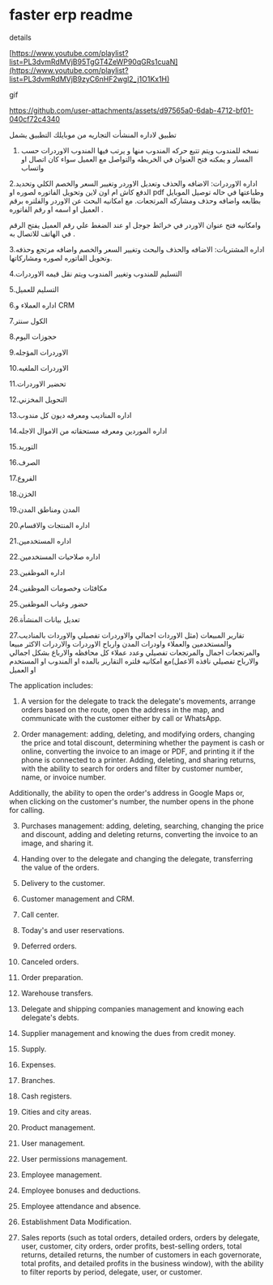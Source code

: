 # faster erp readme

details

[https://www.youtube.com/playlist?list=PL3dvmRdMVjB95TgGT4ZeWP90qGRs1cuaN](https://www.youtube.com/playlist?list=PL3dvmRdMVjB9zyC6nHF2wgl2_j1O1Kx1H)

gif





https://github.com/user-attachments/assets/d97565a0-6dab-4712-bf01-040cf72c4340







تطبيق لاداره المنشأت التجاريه من موبايلك 
التطبيق يشمل 
1. نسخه للمندوب ويتم تتبع حركه المندوب منها و يرتب فيها المندوب الاوردرات حسب المسار و يمكنه فتح العنوان في الخريطه والتواصل مع العميل سواء كان اتصال او واتساب

2.اداره الاوردرات: الاضافه والحذف وتعديل الاوردر  وتغيير السعر والخصم الكلي وتحديد الدفع كاش ام اون لاين وتحويل الفاتوره لصوره او pdf وطباعتها في حاله توصيل الموبايل بطابعه 
واضافه وحذف ومشاركه المرتجعات.
مع امكانيه البحث عن الاوردر والفلتره برقم العميل او اسمه او رقم الفاتوره .

 وامكانيه فتح عنوان الاوردر في خرائط جوجل او عند الضغط علي رقم العميل يفتح الرقم في الهاتف للاتصال به .
 
3.اداره المشتريات: الاضافه والحذف والبحث وتغيير السعر والخصم واضافه مرتجع وحذفه وتحويل الفاتوره لصوره ومشاركاتها.

4.التسليم للمندوب وتغيير المندوب ويتم نقل قيمه الاوردرات

5.التسليم للعميل 

6.اداره العملاء و CRM

7.الكول سنتر

8.حجوزات اليوم

9.الاوردرات المؤجله

10.الاوردرات الملغيه

11.تحضير الاوردرات
 
12.التحويل المخزني
 
13.اداره المناديب ومعرفه ديون كل مندوب

14.اداره الموردين ومعرفه مستحقاته من الاموال الاجله

15.التوريد 

16.الصرف 
 
17.الفروع 

18.الخزن 

19.المدن ومناطق المدن
 
20.اداره المنتجات والاقسام

21.اداره المستخدمين 

22.اداره صلاحيات المستخدمين 

23.اداره الموظفين

24.مكافئات وخصومات الموظفين

25.حضور وغياب الموظفين

26.تعديل بيانات المنشأة 
 
27.تقارير المبيعات  (مثل الاوردات اجمالي والاوردرات تفصيلي والاوردات بالمناديب والمستخدمين والعملاء واودرات المدن وارباح الاوردرات والاردرات الاكثر مبيعا والمرتجعات اجمال والمرتجعات تفصيلي وعدد عملاء كل محافظه والارباع بشكل اجمالي والارباح تفصيلي نافذه الاعمل)مع امكانيه فلتره التقارير بالمده او المندوب او المستخدم او العميل

The application includes:

1. A version for the delegate to track the delegate's movements, arrange orders based on the route, open the address in the map, and communicate with the customer either by call or WhatsApp.

2. Order management: adding, deleting, and modifying orders, changing the price and total discount, determining whether the payment is cash or online, converting the invoice to an image or PDF, and printing it if the phone is connected to a printer. Adding, deleting, and sharing returns, with the ability to search for orders and filter by customer number, name, or invoice number.

Additionally, the ability to open the order's address in Google Maps or, when clicking on the customer's number, the number opens in the phone for calling.

3. Purchases management: adding, deleting, searching, changing the price and discount, adding and deleting returns, converting the invoice to an image, and sharing it.

4. Handing over to the delegate and changing the delegate, transferring the value of the orders.

5. Delivery to the customer.

6. Customer management and CRM.

7. Call center.

8. Today's and user reservations.

9. Deferred orders.

10. Canceled orders.

11. Order preparation.

12. Warehouse transfers.

13. Delegate and shipping companies management and knowing each delegate's debts.

14. Supplier management and knowing the dues from credit money.

15. Supply.

16. Expenses.

17. Branches.

18. Cash registers.

19. Cities and city areas.

20. Product management.

21. User management.

22. User permissions management.

23. Employee management.

24. Employee bonuses and deductions.

25. Employee attendance and absence.

26. Establishment Data Modification.

27. Sales reports (such as total orders, detailed orders, orders by delegate, user, customer, city orders, order profits, best-selling orders, total returns, detailed returns, the number of customers in each governorate, total profits, and detailed profits in the business window), with the ability to filter reports by period, delegate, user, or customer.
